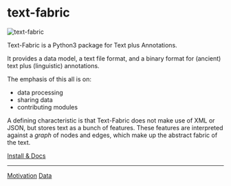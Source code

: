 # text-fabric

![text-fabric](https://raw.github.com/ETCBC/text-fabric/master/docs/tf.png)

Text-Fabric is a Python3 package for Text plus Annotations.

It provides a data model, a text file format, and a binary format for (ancient) text plus
(linguistic) annotations.

The emphasis of this all is on:

* data processing
* sharing data
* contributing modules

A defining characteristic is that Text-Fabric does not make use of XML or JSON,
but stores text as a bunch of features.
These features are interpreted against a *graph* of nodes and edges, which make up the
abstract fabric of the text.

[Install & Docs](https://github.com/ETCBC/text-fabric/wiki/Home)

---

[Motivation](http://www.slideshare.net/dirkroorda/text-fabric)
[Data](https://github.com/ETCBC/text-fabric-data)
